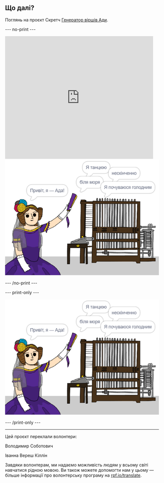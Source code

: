 ## Що далі?

Поглянь на проєкт Скретч [Генератор віршів Ади](https://projects.raspberrypi.org/uk-UA/projects/poetry-generator).

--- no-print ---

<div class="scratch-preview">
  <iframe allowtransparency="true" width="485" height="402" src="https://scratch.mit.edu/projects/embed/382941134/?autostart=false" frameborder="0" scrolling="no"></iframe>
  <img src="images/poetry-final.png">
</div>

--- /no-print ---

--- print-only ---

![знімок екрана гри](images/poetry-final.png)

--- /print-only ---


***
Цей проєкт переклали волонтери:

Володимир Соботович

Іванна Вереш Кіллін

Завдяки волонтерам, ми надаємо можливість людям у всьому світі навчатися рідною мовою. Ви також можете допомогти нам у цьому — більше інформації про волонтерську програму на [rpf.io/translate](https://rpf.io/translate).